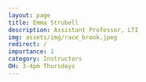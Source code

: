 ```yaml
---
layout: page
title: Emma Strubell
description: Assistant Professor, LTI
img: assets/img/race_brook.jpeg
redirect: /
importance: 1
category: Instructors
OH: 3-4pm Thursdays
---
```

